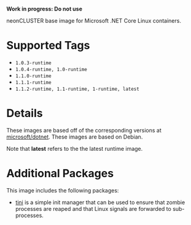 **Work in progress: Do not use**

neonCLUSTER base image for Microsoft .NET Core Linux containers.

# Supported Tags

* `1.0.3-runtime`
* `1.0.4-runtime, 1.0-runtime`
* `1.1.0-runtime`
* `1.1.1-runtime`
* `1.1.2-runtime, 1.1-runtime, 1-runtime, latest`

# Details

These images are based off of the corresponding versions at [microsoft/dotnet](https://hub.docker.com/r/microsoft/dotnet/).  These images are based on Debian.

Note that **latest** refers to the the latest runtime image.

# Additional Packages

This image includes the following packages:

* [tini](https://github.com/krallin/tini) is a simple init manager that can be used to ensure that zombie processes are reaped and that Linux signals are forwarded to sub-processes.
